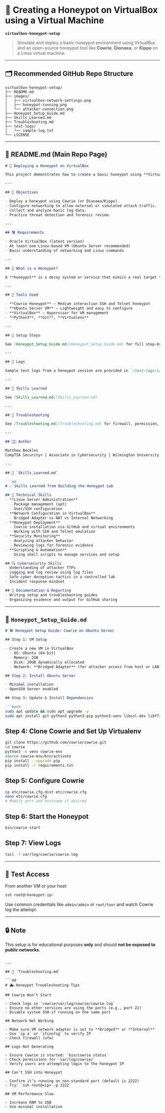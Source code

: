 # 🐝 **Creating a Honeypot on VirtualBox using a Virtual Machine**

**`virtualbox-honeypot-setup`**

> Simulate and deploy a basic honeypot environment using VirtualBox and an open-source honeypot tool like **Cowrie**, **Dionaea**, or **Kippo** on a Linux virtual machine.

---

## 🗂 Recommended GitHub Repo Structure

```
virtualbox-honeypot-setup/
├── README.md
├── images/
│   ├── virtualbox-network-settings.png
│   ├── honeypot-running.png
│   └── attacker-connection.png
├── Honeypot_Setup_Guide.md
├── Skills_Learned.md
├── Troubleshooting.md
├── test-logs/
│   └── sample-log.txt
└── LICENSE
```

---

## 📄 README.md (Main Repo Page)

```md
# 🐝 Deploying a Honeypot on VirtualBox

This project demonstrates how to create a basic honeypot using **VirtualBox** and a **Linux virtual machine**, simulating attacker behavior in a controlled lab environment.

---

## 🎯 Objectives

- Deploy a honeypot using Cowrie (or Dionaea/Kippo).
- Configure networking to allow external or simulated attack traffic.
- Collect and analyze basic log data.
- Practice threat detection and forensic review.

---

## 🛠 Requirements

- Oracle VirtualBox (latest version)
- At least one Linux-based VM (Ubuntu Server recommended)
- Basic understanding of networking and Linux commands

---

## 🔐 What is a Honeypot?

A **honeypot** is a decoy system or service that mimics a real target to attract cyber attackers. It allows monitoring of attacker behavior without risking production systems.

---

## 🧱 Tools Used

- **Cowrie Honeypot** – Medium interaction SSH and Telnet honeypot
- **Ubuntu Server VM** – Lightweight and easy to configure
- **VirtualBox** – Hypervisor for VM management
- **Python3**, **Git**, **Virtualenv**

---

## 🧰 Setup Steps

See [Honeypot_Setup_Guide.md](Honeypot_Setup_Guide.md) for full step-by-step instructions.

---

## 📁 Logs

Sample test logs from a honeypot session are provided in `/test-logs/sample-log.txt`.

---

## 🧠 Skills Learned

See [Skills_Learned.md](Skills_Learned.md)

---

## 🧯 Troubleshooting

See [Troubleshooting.md](Troubleshooting.md) for firewall, permission, and startup errors.

---

## 🧑‍💻 Author

Matthew Beckles  
CompTIA Security+ | Associate in Cybersecurity | Wilmington University

---

## 🧠 `Skills_Learned.md`

```md
# 💡 Skills Learned from Building the Honeypot Lab

## 🧠 Technical Skills
- **Linux Server Administration**
  - Package management (apt)
  - User/SSH configuration
- **Network Configuration in VirtualBox**
  - Bridged Adapter vs NAT vs Internal Networking
- **Honeypot Deployment**
  - Cowrie installation via GitHub and virtual environments
  - Working with SSH and Telnet emulation
- **Security Monitoring**
  - Analyzing attacker behavior
  - Reviewing logs for forensic evidence
- **Scripting & Automation**
  - Using shell scripts to manage services and setup

## 🔍 Cybersecurity Skills
- Understanding of attacker TTPs
- Logging and log review using log files
- Safe cyber deception tactics in a controlled lab
- Incident response mindset

## 📄 Documentation & Reporting
- Writing setup and troubleshooting guides
- Organizing evidence and output for GitHub sharing
```

---

## 🧰 `Honeypot_Setup_Guide.md`

````md
# 🛠 Honeypot Setup Guide: Cowrie on Ubuntu Server

## Step 1: VM Setup

- Create a new VM in VirtualBox
  - OS: Ubuntu (64-bit)
  - Memory: 2GB
  - Disk: 20GB dynamically allocated
  - Network: **Bridged Adapter** (for attacker access from host or LAN)

## Step 2: Install Ubuntu Server

- Minimal installation
- OpenSSH Server enabled

## Step 3: Update & Install Dependencies

```bash
sudo apt update && sudo apt upgrade -y
sudo apt install git python3 python3-pip python3-venv libssl-dev libffi-dev build-essential -y
````

## Step 4: Clone Cowrie and Set Up Virtualenv

```bash
git clone https://github.com/cowrie/cowrie.git
cd cowrie
python3 -m venv cowrie-env
source cowrie-env/bin/activate
pip install --upgrade pip
pip install -r requirements.txt
```

## Step 5: Configure Cowrie

```bash
cp etc/cowrie.cfg.dist etc/cowrie.cfg
nano etc/cowrie.cfg
# Modify port and hostname if desired
```

## Step 6: Start the Honeypot

```bash
bin/cowrie start
```

## Step 7: View Logs

```bash
tail -f var/log/cowrie/cowrie.log
```

---

## 🧪 Test Access

From another VM or your host:

```bash
ssh root@<honeypot-ip>
```

Use common credentials like `admin/admin` or `root/toor` and watch Cowrie log the attempt.

---

## 🔒 Note

This setup is for educational purposes **only** and should **not be exposed to public networks**.

````

---

## 🧯 `Troubleshooting.md`

```md
# 🚑 Honeypot Troubleshooting Tips

## Cowrie Won’t Start

- Check logs in `cowrie/var/log/cowrie/cowrie.log`
- Ensure no other services are using the ports (e.g., port 22)
- Disable system SSH if running on the same port

## Network Not Working

- Make sure VM network adapter is set to **Bridged** or **Internal**
- Use `ip a` or `ifconfig` to verify IP
- Check firewall (ufw)

## Logs Not Generating

- Ensure Cowrie is started: `bin/cowrie status`
- Check permissions for `var/log/cowrie/`
- Verify users are attempting login to the honeypot IP

## Can’t SSH into Honeypot

- Confirm it’s running on non-standard port (default is 2222)
- Try: `ssh root@<ip> -p 2222`

## VM Performance Slow

- Increase RAM to 2GB
- Use minimal installation
````
